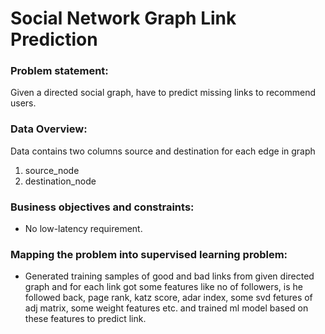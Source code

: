 # Social Network Graph Link Prediction

### Problem statement:

Given a directed social graph, have to predict missing links to recommend users.

### Data Overview:

Data contains two columns source and destination for each edge in graph

1. source_node 
2. destination_node

### Business objectives and constraints:

- No low-latency requirement.


### Mapping the problem into supervised learning problem:

- Generated training samples of good and bad links from given directed graph and for each link got some features like no of followers, is he followed back, page rank, katz score, adar index, some svd fetures of adj matrix, some weight features etc. and trained ml model based on these features to predict link.
